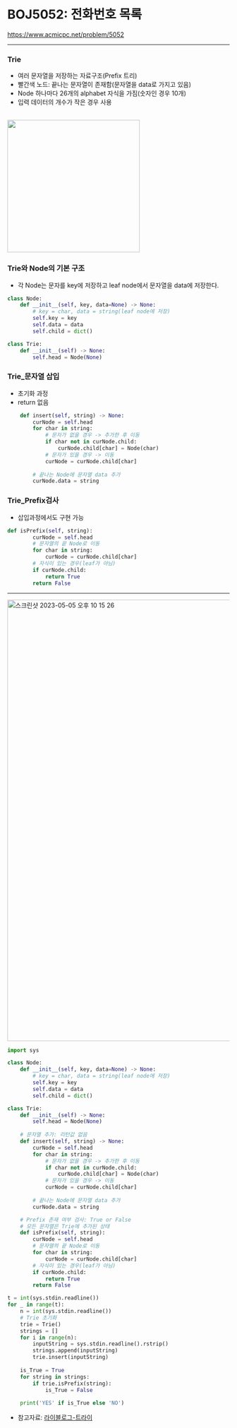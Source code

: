 # BOJ5052: 전화번호 목록
<https://www.acmicpc.net/problem/5052>

---
### Trie
+ 여러 문자열을 저장하는 자료구조(Prefix 트리)
+ 빨간색 노드: 끝나는 문자열이 존재함(문자열을 data로 가지고 있음)
+ Node 하나마다 26개의 alphabet 자식을 가짐(숫자인 경우 10개)
+ 입력 데이터의 개수가 작은 경우 사용
<br>
<img width="300" src="https://mblogthumb-phinf.pstatic.net/MjAxNzAyMTdfMjU5/MDAxNDg3MzI4ODkyODc5.I6IH0qyOA5spM1KE_PmXdXOjOMp1xIBShYc9gfNxXP8g._ZZkD8AwQ9gog5Bud8OEstm4a-_KzDc7QhyEq0OkgB0g.PNG.kks227/1.png?type=w2">


### Trie와 Node의 기본 구조
+ 각 Node는 문자를 key에 저장하고 leaf node에서 문자열을 data에 저장한다.
```python
class Node:
    def __init__(self, key, data=None) -> None:
        # key = char, data = string(leaf node에 저장)
        self.key = key
        self.data = data
        self.child = dict()

class Trie:
    def __init__(self) -> None:
        self.head = Node(None)
```
        
### Trie_문자열 삽입
+ 초기화 과정
+ return 없음

```python
    def insert(self, string) -> None:
        curNode = self.head
        for char in string:
            # 문자가 없을 경우 -> 추가한 후 이동
            if char not in curNode.child:
                curNode.child[char] = Node(char)
            # 문자가 있을 경우 -> 이동
            curNode = curNode.child[char]
        
        # 끝나는 Node에 문자열 data 추가
        curNode.data = string
```

### Trie_Prefix검사
+ 삽입과정에서도 구현 가능

```python
def isPrefix(self, string):
        curNode = self.head
        # 문자열의 끝 Node로 이동
        for char in string:
            curNode = curNode.child[char] 
        # 자식이 있는 경우(leaf가 아님)
        if curNode.child:
            return True
        return False
```        

---
<img width="1000" alt="스크린샷 2023-05-05 오후 10 15 26" src="https://user-images.githubusercontent.com/104095041/236467546-c542fb4f-766d-4cf4-9e98-4c5ab41cfdc1.png">


```python
import sys

class Node:
    def __init__(self, key, data=None) -> None:
        # key = char, data = string(leaf node에 저장)
        self.key = key
        self.data = data
        self.child = dict()

class Trie:
    def __init__(self) -> None:
        self.head = Node(None)
    
    # 문자열 추가: 리턴값 없음
    def insert(self, string) -> None:
        curNode = self.head
        for char in string:
            # 문자가 없을 경우 -> 추가한 후 이동
            if char not in curNode.child:
                curNode.child[char] = Node(char)
            # 문자가 있을 경우 -> 이동
            curNode = curNode.child[char]
        
        # 끝나는 Node에 문자열 data 추가
        curNode.data = string

    # Prefix 존재 여부 검사: True or False
    # 모든 문자열은 Trie에 추가된 상태
    def isPrefix(self, string):
        curNode = self.head
        # 문자열의 끝 Node로 이동
        for char in string:
            curNode = curNode.child[char] 
        # 자식이 있는 경우(leaf가 아님)
        if curNode.child:
            return True
        return False

t = int(sys.stdin.readline())
for _ in range(t):
    n = int(sys.stdin.readline())
    # Trie 초기화
    trie = Trie()
    strings = []
    for i in range(n):
        inputString = sys.stdin.readline().rstrip()
        strings.append(inputString)
        trie.insert(inputString)
    
    is_True = True
    for string in strings:
        if trie.isPrefix(string):
            is_True = False
    
    print('YES' if is_True else 'NO')
````

+ 참고자료: [라이블로그-트라이](https://m.blog.naver.com/kks227/220938122295)